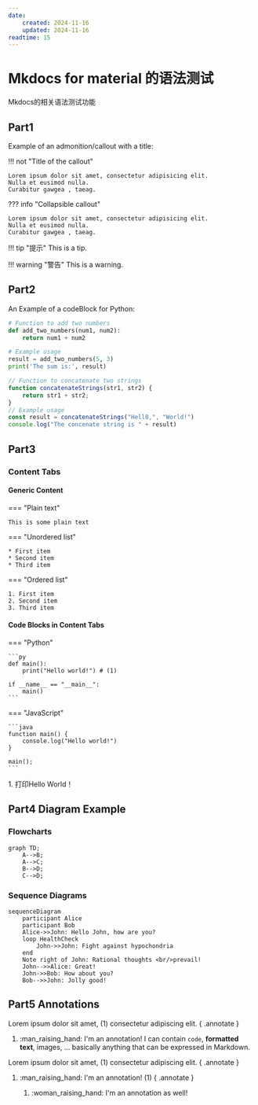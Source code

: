 ```yaml
---
date:
    created: 2024-11-16
    updated: 2024-11-16
readtime: 15
---
```


# Mkdocs for material 的语法测试
Mkdocs的相关语法测试功能
<!-- more -->

## Part1

Example of an admonition/callout with a title:

!!! not "Title of the callout"

    Lorem ipsum dolor sit amet, consectetur adipisicing elit.
    Nulla et eusimod nulla.
    Curabitur gawgea , taeag.

??? info "Collapsible callout"

    Lorem ipsum dolor sit amet, consectetur adipisicing elit.
    Nulla et eusimod nulla.
    Curabitur gawgea , taeag.

!!! tip "提示"
    This is a tip.

!!! warning "警告"
    This is a warning.

## Part2
An Example of a codeBlock for Python:

```python title="add_numbers.py" linenums="1"
# Function to add two numbers
def add_two_numbers(num1, num2):
    return num1 + num2

# Example usage
result = add_two_numbers(5, 3)
print('The sum is:', result)
```

```js title="concatenate_strings.js" linenums="1" hl_lines="2-4"
// Function to concatenate two strings
function concatenateStrings(str1, str2) {
    return str1 + str2;
}
// Example usage
const result = concatenateStrings("Hell0,", "World!")
console.log("The concenate string is " + result)
```

## Part3

### Content Tabs
#### Generic Content

=== "Plain text"

    This is some plain text

=== "Unordered list"

    * First item 
    * Second item
    * Third item 

=== "Ordered list"

    1. First item
    2. Second item 
    3. Third item

#### Code Blocks in Content Tabs
<div class="annotate" markdown>
=== "Python"

    ```py
    def main():
        print("Hello world!") # (1)

    if __name__ == "__main__":
        main()
    ```

=== "JavaScript"

    ```java
    function main() {
        console.log("Hello world!")
    }

    main();
    ```
</div>
1.  打印Hello World！


## Part4 Diagram Example

### Flowcharts

```mermaid
graph TD;
    A-->B;
    A-->C;
    B-->D;
    C-->D;

```

### Sequence Diagrams

```mermaid
sequenceDiagram
    participant Alice
    participant Bob
    Alice->>John: Hello John, how are you?
    loop HealthCheck
        John->>John: Fight against hypochondria
    end
    Note right of John: Rational thoughts <br/>prevail!
    John-->>Alice: Great!
    John->>Bob: How about you?
    Bob-->>John: Jolly good!
```

## Part5 Annotations
Lorem ipsum dolor sit amet, (1) consectetur adipiscing elit.
{ .annotate }

1.  :man_raising_hand: I'm an annotation! I can contain `code`, __formatted
    text__, images, ... basically anything that can be expressed in Markdown.

Lorem ipsum dolor sit amet, (1) consectetur adipiscing elit.
{ .annotate }

1.  :man_raising_hand: I'm an annotation! (1)
    { .annotate }

    1.  :woman_raising_hand: I'm an annotation as well!